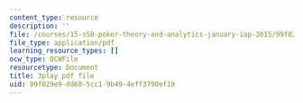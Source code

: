 ```yaml
---
content_type: resource
description: ''
file: /courses/15-s50-poker-theory-and-analytics-january-iap-2015/99f029e9dd685cc19b494eff3790ef19_LCoPLFaeq0U.pdf
file_type: application/pdf
learning_resource_types: []
ocw_type: OCWFile
resourcetype: Document
title: 3play pdf file
uid: 99f029e9-dd68-5cc1-9b49-4eff3790ef19
---
```

